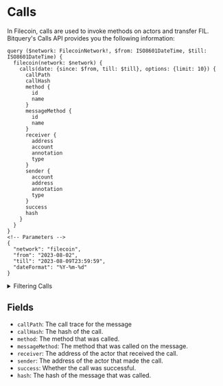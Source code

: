 # Calls

In Filecoin, calls are used to invoke methods on actors and transfer FIL. Bitquery's Calls API provides you the following information:

```
query ($network: FilecoinNetwork!, $from: ISO8601DateTime, $till: ISO8601DateTime) {
  filecoin(network: $network) {
    calls(date: {since: $from, till: $till}, options: {limit: 10}) {
      callPath
      callHash
      method {
        id
        name
      }
      messageMethod {
        id
        name
      }
      receiver {
        address
        account
        annotation
        type
      }
      sender {
        account
        address
        annotation
        type
      }
      success
      hash
    }
  }
}
<!-- Parameters -->
{
  "network": "filecoin",
  "from": "2023-08-02",
  "till": "2023-08-09T23:59:59",
  "dateFormat": "%Y-%m-%d"
}

```

<details><summary>Filtering Calls</summary>

-   **date**

The `date` filter allows you to filter calls by date. The `since` and `till` fields can be used to specify the start and end dates, respectively. 

-   **options**

The `options` filter allows you to specify additional options for the query like  `limit` field .
-   **time**

The `time` filter allows you to filter calls by timestamp.

-   **sender**

The `sender` filter allows you to filter calls by the sender address. 

-   **receiver**

The `receiver` filter allows you to filter calls by the receiver address. 

-   **method**

The `method` filter allows you to filter calls by the method name. 

-   **messageMethod**

The `messageMethod` filter allows you to filter calls by the message method name.

-   **height**

The `height` filter allows you to filter calls by the block height. T

-   **hash**

The `hash` filter allows you to filter calls by the call hash. 

-   **any**

The `any` filter allows you to filter calls by any of the other fields. 

-   **amount**

The `amount` filter allows you to filter calls by the amount of FIL transferred. 

</details>

## Fields


-   `callPath`: The call trace for the message
-   `callHash`: The hash of the call.
-   `method`: The method that was called.
-   `messageMethod`: The method that was called on the message.
-   `receiver`: The address of the actor that received the call.
-   `sender`: The address of the actor that made the call.
-   `success`: Whether the call was successful.
-   `hash`: The hash of the message that was called.